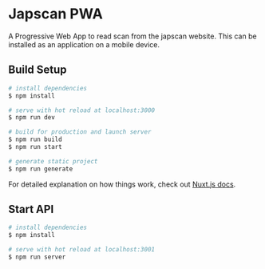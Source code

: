 # Japscan PWA

A Progressive Web App to read scan from the japscan website. This can be installed as an application on a mobile device.

## Build Setup

```bash
# install dependencies
$ npm install

# serve with hot reload at localhost:3000
$ npm run dev

# build for production and launch server
$ npm run build
$ npm run start

# generate static project
$ npm run generate
```

For detailed explanation on how things work, check out [Nuxt.js docs](https://nuxtjs.org).


## Start API

```bash
# install dependencies
$ npm install

# serve with hot reload at localhost:3001
$ npm run server
```
